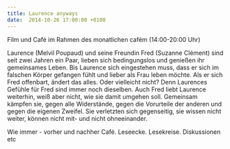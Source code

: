 ```yaml
---
title: Laurence anyways
date:  2014-10-26 17:00:00 +0100
---
```


Film und Café  im Rahmen des monatlichen cafém (14:00-20:00 Uhr)



Laurence (Melvil Poupaud) und seine Freundin Fred (Suzanne Clément)
sind seit zwei Jahren ein Paar, lieben sich bedingungslos und genießen ihr
gemeinsames Leben. Bis Laurence sich eingestehen muss, dass er sich im
falschen Körper gefangen fühlt und lieber als Frau leben möchte. Als er
sich Fred offenbart, ändert das alles. Oder vielleicht nicht? Denn
Laurences Gefühle für Fred sind immer noch dieselben. Auch Fred liebt
Laurence weiterhin, weiß aber nicht, wie sie damit umgehen soll. Gemeinsam
kämpfen sie, gegen alle Widerstände, gegen die Vorurteile der anderen und
gegen die eigenen Zweifel. Sie verletzten sich gegenseitig, sie wissen
nicht weiter, können nicht mit- und nicht ohneeinander.


Wie immer - vorher und nachher Café. Leseecke. Lesekreise. Diskussionen
etc


